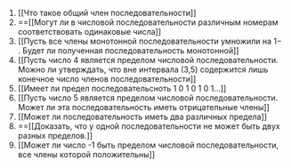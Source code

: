 1. [[Что такое общий член последовательности]]
2. ==[[Могут ли в числовой последовательности различным номерам соответствовать одинаковые числа]]
3. [[Пусть все члены монотонной последовательности умножили на 1− . Будет ли полученная последовательность монотонной]]
4. [[Пусть число 4 является пределом числовой последовательности. Можно ли утверждать, что вне интервала (3,5) содержится  лишь конечное число членов последовательности]]
5. [[Имеет ли предел последовательсноть 1 0 1 0 1 0 1...]]
6. [[Пусть число 5 является пределом числовой последовательности. Может ли эта последовательность иметь отрицательные члены]]
7. [[Может ли последовательность иметь два различных предела]]
8. ==[[Доказать, что у одной последовательности не может быть двух разных пределов.]]
9. [[Может ли число -1 быть пределом числовой последовательности, все члены которой положительны]]